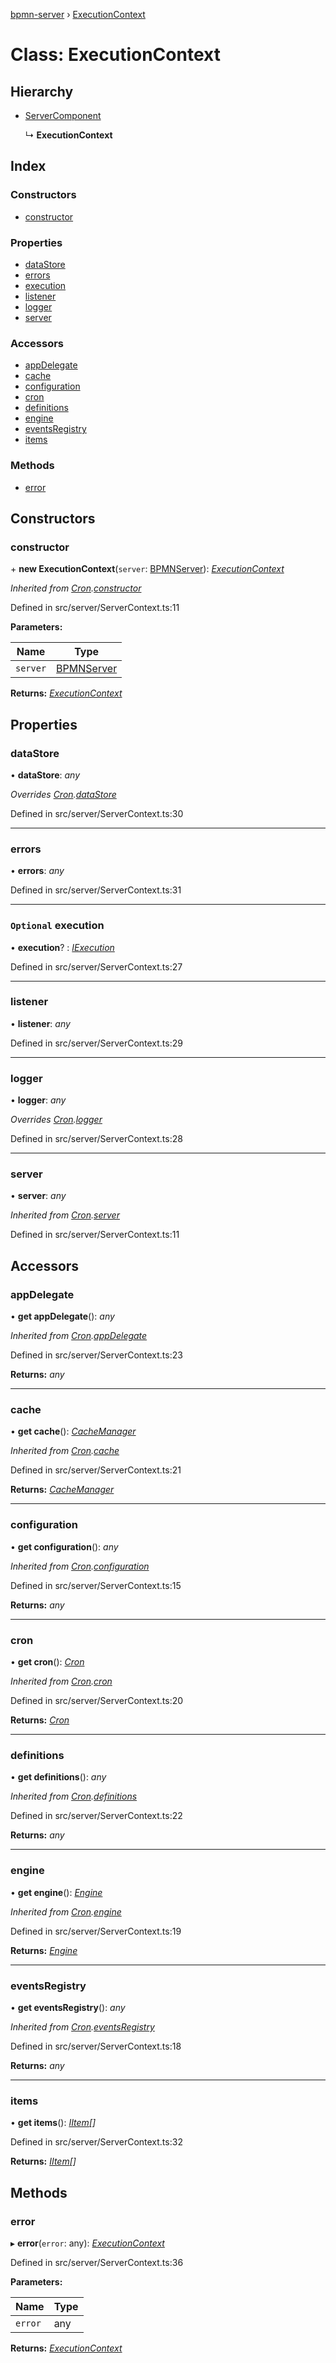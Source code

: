 [bpmn-server](../README.md) › [ExecutionContext](executioncontext.md)

# Class: ExecutionContext

## Hierarchy

* [ServerComponent](servercomponent.md)

  ↳ **ExecutionContext**

## Index

### Constructors

* [constructor](executioncontext.md#constructor)

### Properties

* [dataStore](executioncontext.md#datastore)
* [errors](executioncontext.md#errors)
* [execution](executioncontext.md#optional-execution)
* [listener](executioncontext.md#listener)
* [logger](executioncontext.md#logger)
* [server](executioncontext.md#server)

### Accessors

* [appDelegate](executioncontext.md#appdelegate)
* [cache](executioncontext.md#cache)
* [configuration](executioncontext.md#configuration)
* [cron](executioncontext.md#cron)
* [definitions](executioncontext.md#definitions)
* [engine](executioncontext.md#engine)
* [eventsRegistry](executioncontext.md#eventsregistry)
* [items](executioncontext.md#items)

### Methods

* [error](executioncontext.md#error)

## Constructors

###  constructor

\+ **new ExecutionContext**(`server`: [BPMNServer](bpmnserver.md)): *[ExecutionContext](executioncontext.md)*

*Inherited from [Cron](cron.md).[constructor](cron.md#constructor)*

Defined in src/server/ServerContext.ts:11

**Parameters:**

Name | Type |
------ | ------ |
`server` | [BPMNServer](bpmnserver.md) |

**Returns:** *[ExecutionContext](executioncontext.md)*

## Properties

###  dataStore

• **dataStore**: *any*

*Overrides [Cron](cron.md).[dataStore](cron.md#datastore)*

Defined in src/server/ServerContext.ts:30

___

###  errors

• **errors**: *any*

Defined in src/server/ServerContext.ts:31

___

### `Optional` execution

• **execution**? : *[IExecution](../interfaces/iexecution.md)*

Defined in src/server/ServerContext.ts:27

___

###  listener

• **listener**: *any*

Defined in src/server/ServerContext.ts:29

___

###  logger

• **logger**: *any*

*Overrides [Cron](cron.md).[logger](cron.md#logger)*

Defined in src/server/ServerContext.ts:28

___

###  server

• **server**: *any*

*Inherited from [Cron](cron.md).[server](cron.md#server)*

Defined in src/server/ServerContext.ts:11

## Accessors

###  appDelegate

• **get appDelegate**(): *any*

*Inherited from [Cron](cron.md).[appDelegate](cron.md#appdelegate)*

Defined in src/server/ServerContext.ts:23

**Returns:** *any*

___

###  cache

• **get cache**(): *[CacheManager](cachemanager.md)*

*Inherited from [Cron](cron.md).[cache](cron.md#cache)*

Defined in src/server/ServerContext.ts:21

**Returns:** *[CacheManager](cachemanager.md)*

___

###  configuration

• **get configuration**(): *any*

*Inherited from [Cron](cron.md).[configuration](cron.md#configuration)*

Defined in src/server/ServerContext.ts:15

**Returns:** *any*

___

###  cron

• **get cron**(): *[Cron](cron.md)*

*Inherited from [Cron](cron.md).[cron](cron.md#cron)*

Defined in src/server/ServerContext.ts:20

**Returns:** *[Cron](cron.md)*

___

###  definitions

• **get definitions**(): *any*

*Inherited from [Cron](cron.md).[definitions](cron.md#definitions)*

Defined in src/server/ServerContext.ts:22

**Returns:** *any*

___

###  engine

• **get engine**(): *[Engine](engine.md)*

*Inherited from [Cron](cron.md).[engine](cron.md#engine)*

Defined in src/server/ServerContext.ts:19

**Returns:** *[Engine](engine.md)*

___

###  eventsRegistry

• **get eventsRegistry**(): *any*

*Inherited from [Cron](cron.md).[eventsRegistry](cron.md#eventsregistry)*

Defined in src/server/ServerContext.ts:18

**Returns:** *any*

___

###  items

• **get items**(): *[IItem](../interfaces/iitem.md)[]*

Defined in src/server/ServerContext.ts:32

**Returns:** *[IItem](../interfaces/iitem.md)[]*

## Methods

###  error

▸ **error**(`error`: any): *[ExecutionContext](executioncontext.md)*

Defined in src/server/ServerContext.ts:36

**Parameters:**

Name | Type |
------ | ------ |
`error` | any |

**Returns:** *[ExecutionContext](executioncontext.md)*
